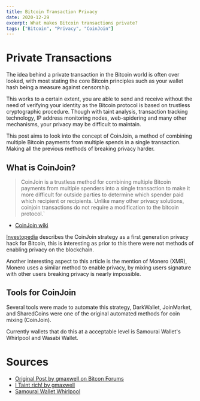 ```yaml
---
title: Bitcoin Transaction Privacy 
date: 2020-12-29
excerpt: What makes Bitcoin transactions private? 
tags: ["Bitcoin", "Privacy", "CoinJoin"]
---
```


# Private Transactions 

The idea behind a private transaction in the Bitcoin world is often over
looked, with most stating the core Bitcoin principles such as your wallet hash
being a measure against censorship. 

This works to a certain extent, you are able to send and receive without the
need of verifying your identity as the Bitcoin protocol is based on
trustless cryptographic procedure. Though with taint analysis, transaction
tracking technology, IP address monitoring nodes, web-spidering and many other
mechanisms, your privacy may be difficult to maintain.

This post aims to look into the concept of CoinJoin, a method of combining
multiple Bitcoin payments from multiple spends in a single transaction. Making
all the previous methods of breaking privacy harder.

## What is CoinJoin?

>CoinJoin is a trustless method for combining multiple Bitcoin payments from
multiple spenders into a single transaction to make it more difficult for
outside parties to determine which spender paid which recipient or recipients.
Unlike many other privacy solutions, coinjoin transactions do not require
a modification to the bitcoin protocol.`

- [CoinJoin wiki](https://en.bitcoin.it/wiki/CoinJoin)

[Investopedia](https://www.investopedia.com/terms/c/coinjoin.asp) describes the
CoinJoin strategy as a first generation privacy hack for Bitcoin, this is
interesting as prior to this there were not methods of enabling privacy on the
blockchain. 

Another interesting aspect to this article is the mention of Monero (XMR),
Monero uses a similar method to enable privacy, by mixing users signature with
other users breaking privacy is nearly impossible.

## Tools for CoinJoin

Several tools were made to automate this strategy, DarkWallet, JoinMarket, and
SharedCoins were one of the original automated methods for coin mixing
(CoinJoin).

Currently wallets that do this at a acceptable level is Samourai Wallet's
Whirlpool and Wasabi Wallet. 


# Sources
- [Original Post by gmaxwell on Bitcon Forums](https://bitcointalk.org/index.php?topic=279249.msg2983902#msg2983902)
- [I Taint rich! by gmaxwell](https://bitcointalk.org/index.php?topic=139581.0)
- [Samourai Wallet Whirlpool](https://samouraiwallet.com/whirlpool)


